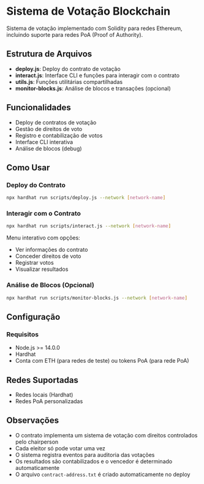 # Sistema de Votação Blockchain

Sistema de votação implementado com Solidity para redes Ethereum, incluindo suporte para redes PoA (Proof of Authority).

## Estrutura de Arquivos

- **deploy.js**: Deploy do contrato de votação
- **interact.js**: Interface CLI e funções para interagir com o contrato
- **utils.js**: Funções utilitárias compartilhadas
- **monitor-blocks.js**: Análise de blocos e transações (opcional)

## Funcionalidades

- Deploy de contratos de votação
- Gestão de direitos de voto
- Registro e contabilização de votos
- Interface CLI interativa
- Análise de blocos (debug)

## Como Usar

### Deploy do Contrato

```bash
npx hardhat run scripts/deploy.js --network [network-name]
```

### Interagir com o Contrato

```bash
npx hardhat run scripts/interact.js --network [network-name]
```

Menu interativo com opções:
- Ver informações do contrato
- Conceder direitos de voto
- Registrar votos
- Visualizar resultados

### Análise de Blocos (Opcional)

```bash
npx hardhat run scripts/monitor-blocks.js --network [network-name]
```

## Configuração

### Requisitos

- Node.js >= 14.0.0
- Hardhat
- Conta com ETH (para redes de teste) ou tokens PoA (para rede PoA)

## Redes Suportadas

- Redes locais (Hardhat)
- Redes PoA personalizadas

## Observações

- O contrato implementa um sistema de votação com direitos controlados pelo chairperson
- Cada eleitor só pode votar uma vez
- O sistema registra eventos para auditoria das votações
- Os resultados são contabilizados e o vencedor é determinado automaticamente
- O arquivo `contract-address.txt` é criado automaticamente no deploy